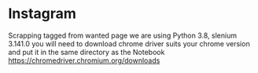 # Instagram
Scrapping tagged from wanted page
we are using Python 3.8, slenium 3.141.0
you will need to download chrome driver suits your chrome version and put it in the same directory as the Notebook
https://chromedriver.chromium.org/downloads
